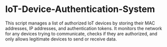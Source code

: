 # IoT-Device-Authentication-System
This script manages a list of authorized IoT devices by storing their MAC addresses, IP addresses, and authentication tokens. It monitors the network for any devices trying to communicate, checks if they are authorized, and only allows legitimate devices to send or receive data.
